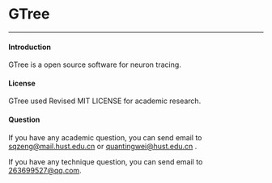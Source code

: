 # GTree

---
#### Introduction

GTree is a open source software for neuron tracing.

#### License

GTree used Revised MIT LICENSE for academic research.

#### Question

If you have any academic question, you can send email to [sqzeng@mail.hust.edu.cn](sqzeng@mail.hust.edu.cn) or [quantingwei@hust.edu.cn](quantingwei@hust.edu.cn) .

If you have any technique question, you can send email to [263699527@qq.com](263699527@qq.com).


